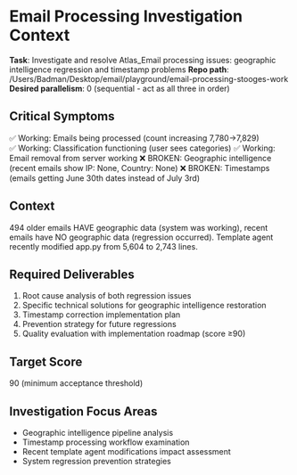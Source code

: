 # Email Processing Investigation Context

**Task**: Investigate and resolve Atlas_Email processing issues: geographic intelligence regression and timestamp problems
**Repo path**: /Users/Badman/Desktop/email/playground/email-processing-stooges-work  
**Desired parallelism**: 0 (sequential - act as all three in order)

## Critical Symptoms
✅ Working: Emails being processed (count increasing 7,780→7,829)  
✅ Working: Classification functioning (user sees categories)
✅ Working: Email removal from server working
❌ BROKEN: Geographic intelligence (recent emails show IP: None, Country: None)
❌ BROKEN: Timestamps (emails getting June 30th dates instead of July 3rd)

## Context
494 older emails HAVE geographic data (system was working), recent emails have NO geographic data (regression occurred). Template agent recently modified app.py from 5,604 to 2,743 lines.

## Required Deliverables
1. Root cause analysis of both regression issues
2. Specific technical solutions for geographic intelligence restoration  
3. Timestamp correction implementation plan
4. Prevention strategy for future regressions
5. Quality evaluation with implementation roadmap (score ≥90)

## Target Score
90 (minimum acceptance threshold)

## Investigation Focus Areas
- Geographic intelligence pipeline analysis
- Timestamp processing workflow examination  
- Recent template agent modifications impact assessment
- System regression prevention strategies